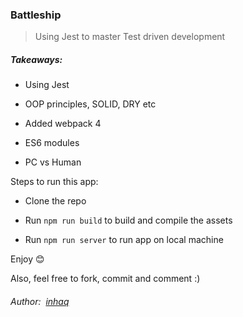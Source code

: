 ### Battleship
> Using Jest to master Test driven development

##### Takeaways:

-   Using Jest
    
-   OOP principles, SOLID, DRY etc
    
-   Added webpack 4
    
-   ES6 modules
    
-   PC vs Human
    
Steps to run this app:

 - Clone the repo

 - Run `npm run build` to build and compile the assets

 - Run `npm run server` to run app on local machine

Enjoy 😊

Also, feel free to fork, commit and comment :)

###### Author:  [inhaq](https://github.com/inhaq)

